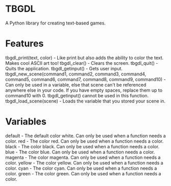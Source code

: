 # TBGDL
A Python library for creating text-based games.

# Features
tbgdl_print(text, color) - Like print but also adds the ability to color the text. Makes cool ASCII art too!
tbgdl_clear() - Clears the screen.
tbgdl_quit() - Quits the application.
tbgdl_getinput() - Gets user input.
tbgdl_new_scene(command1, command2, command3, command4, command5, command6, command7, command8, command9, command10) - Can only be used in a variable, else that scene can't be referenced anywhere else in your code. If you have empty spaces, replace them up to command10 with 0. tbgdl_getinput() cannot be used in this function.
tbgdl_load_scene(scene) - Loads the variable that you stored your scene in.

# Variables
default - The default color white. Can only be used when a function needs a color.
red - The color red. Can only be used when a function needs a color.
black - The color black. Can only be used when a function needs a color.
blue - The color blue. Can only be used when a function needs a color.
magenta - The color magenta. Can only be used when a function needs a color.
yellow - The color yellow. Can only be used when a function needs a color.
cyan - The color cyan. Can only be used when a function needs a color.
green - The color green. Can only be used when a function needs a color.
